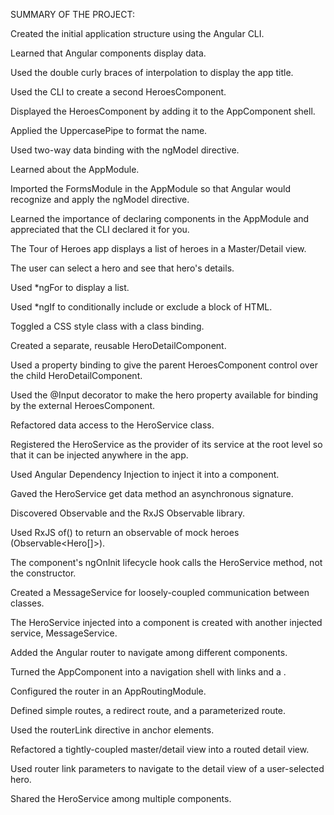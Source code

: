 SUMMARY OF THE PROJECT:

Created the initial application structure using the Angular CLI.

Learned that Angular components display data.

Used the double curly braces of interpolation to display the app title.

Used the CLI to create a second HeroesComponent.

Displayed the HeroesComponent by adding it to the AppComponent shell.

Applied the UppercasePipe to format the name.

Used two-way data binding with the ngModel directive.

Learned about the AppModule.

Imported the FormsModule in the AppModule so that Angular would recognize and apply the ngModel directive.

Learned the importance of declaring components in the AppModule and appreciated that the CLI declared it for you.

The Tour of Heroes app displays a list of heroes in a Master/Detail view.

The user can select a hero and see that hero's details.

Used *ngFor to display a list.

Used *ngIf to conditionally include or exclude a block of HTML.

Toggled a CSS style class with a class binding.

Created a separate, reusable HeroDetailComponent.

Used a property binding to give the parent HeroesComponent control over the child HeroDetailComponent.

Used the @Input decorator to make the hero property available for binding by the external HeroesComponent.

Refactored data access to the HeroService class.

Registered the HeroService as the provider of its service at the root level so that it can be injected anywhere in the app.

Used Angular Dependency Injection to inject it into a component.

Gaved the HeroService get data method an asynchronous signature.

Discovered Observable and the RxJS Observable library.

Used RxJS of() to return an observable of mock heroes (Observable<Hero[]>).

The component's ngOnInit lifecycle hook calls the HeroService method, not the constructor.

Created a MessageService for loosely-coupled communication between classes.

The HeroService injected into a component is created with another injected service, MessageService.

Added the Angular router to navigate among different components.

Turned the AppComponent into a navigation shell with <a> links and a <router-outlet>.

Configured the router in an AppRoutingModule.

Defined simple routes, a redirect route, and a parameterized route.

Used the routerLink directive in anchor elements.

Refactored a tightly-coupled master/detail view into a routed detail view.

Used router link parameters to navigate to the detail view of a user-selected hero.

Shared the HeroService among multiple components.
